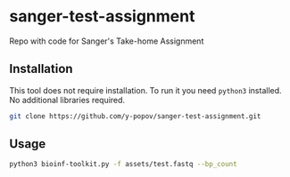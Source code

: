 # sanger-test-assignment
Repo with code for Sanger's Take-home Assignment

## Installation
This tool does not require installation.
To run it you need `python3` installed. No additional libraries required.
```bash
git clone https://github.com/y-popov/sanger-test-assignment.git
```

## Usage
```bash
python3 bioinf-toolkit.py -f assets/test.fastq --bp_count
```
